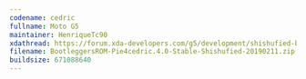 ```yaml
---
codename: cedric
fullname: Moto G5
maintainer: HenriqueTc90
xdathread: https://forum.xda-developers.com/g5/development/shishufied-bootleggers-4-0-cedric-t3899526
filename: BootleggersROM-Pie4cedric.4.0-Stable-Shishufied-20190211.zip
buildsize: 671088640
---
```

